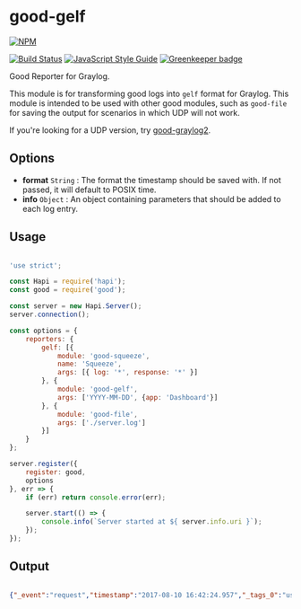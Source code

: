 # good-gelf

[![NPM](https://nodei.co/npm/good-gelf.png?compact=true)](https://nodei.co/npm/good-gelf/)

[![Build Status](https://travis-ci.org/jessie-codes/good-gelf.svg?branch=master)](https://travis-ci.org/jessie-codes/good-gelf)
[![JavaScript Style Guide](https://img.shields.io/badge/code_style-standard-brightgreen.svg)](https://standardjs.com)
[![Greenkeeper badge](https://badges.greenkeeper.io/jessie-codes/good-gelf.svg)](https://greenkeeper.io/)

Good Reporter for Graylog.

This module is for transforming good logs into `gelf` format for Graylog. This module is intended to be used with other good modules, such as `good-file` for saving the output for scenarios in which UDP will not work.

If you're looking for a UDP version, try [good-graylog2](https://www.npmjs.com/package/good-graylog2).

## Options

+ **format** `String` : The format the timestamp should be saved with. If not passed, it will default to POSIX time.
+ **info** `Object` : An object containing parameters that should be added to each log entry.

## Usage

```javascript

'use strict';

const Hapi = require('hapi');
const good = require('good');

const server = new Hapi.Server();
server.connection();

const options = {
    reporters: {
        gelf: [{
            module: 'good-squeeze',
            name: 'Squeeze',
            args: [{ log: '*', response: '*' }]
        }, {
            module: 'good-gelf',
			args: ['YYYY-MM-DD', {app: 'Dashboard'}]
        }, {
            module: 'good-file',
            args: ['./server.log']
        }]
    }
};

server.register({
    register: good,
    options
}, err => {
    if (err) return console.error(err);

    server.start(() => {
        console.info(`Server started at ${ server.info.uri }`);
    });
});

```

## Output

```json

{"_event":"request","timestamp":"2017-08-10 16:42:24.957","_tags_0":"user","_tags_1":"info","_data":"you made a default log","_pid":64291,"version":"1.1","host":"hostname","message":"Log event for tags: [\"user\",\"info\"]","short_message":"Log event for tags: [\"user\",\"info\"]"}

```

